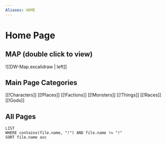 ```yaml
---
Aliases: HOME
---
```

# Home Page


## MAP (double click to view)
![[DW-Map.excalidraw | left]]

## Main Page Categories

[[!Characters]]
[[!Places]]
[[!Factions]]
[[!Monsters]]
[[!Things]]
[[!Races]]
[[!Gods]]

## All Pages
```dataview
LIST
WHERE contains(file.name, "!") AND file.name != "!"
SORT file.name asc
```
